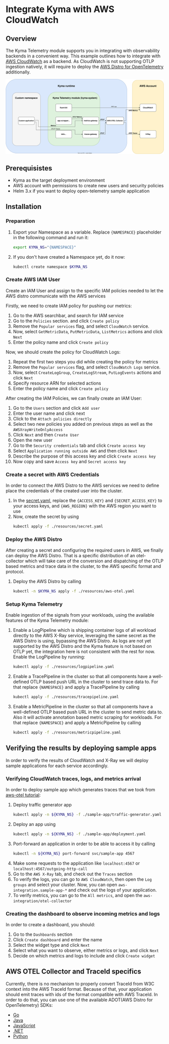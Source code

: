 # Integrate Kyma with AWS CloudWatch

## Overview 

The Kyma Telemetry module supports you in integrating with observability backends in a convenient way. This example outlines how to integrate with [AWS CloudWatch](https://aws.amazon.com/cloudwatch) as a backend. As CloudWatch is not supporting OTLP ingestion natively, it will require to deploy the [AWS Distro for OpenTelemetry](https://aws-otel.github.io) additionally. 

![overview](../../assets/cloudwatch-integration-diagram.svg)

## Prerequisistes 

- Kyma as the target deployment environment
- AWS account with permissions to create new users and security policies
- Helm 3.x if you want to deploy open-telemetry sample application

## Installation

### Preparation

1. Export your Namespace as a variable. Replace `{NAMESPACE}` placeholder in the following command and run it:

    ```bash
    export KYMA_NS="{NAMESPACE}"
    ```
1. If you don't have created a Namespace yet, do it now:
    ```bash
    kubectl create namespace $KYMA_NS
    ```

### Create AWS IAM User

Create an IAM User and assign to the specific IAM policies needed to let the AWS distro communicate with the AWS services

Firstly, we need to create IAM policy for pushing our metrics:
1. Go to the AWS searchbar, and search for IAM service
1. Go to the `Policies` section. and click `Create policy`
1. Remove the `Popular services` flag, and select `CloudWatch` service. 
1. Now, select `GetMetricData`, `PutMetricData`, `ListMetrics` actions and click `Next`
1. Enter the policy name and click `Create policy`

Now, we should create the policy for CloudWatch Logs:
1. Repeat the first two steps you did while creating the policy for metrics
1. Remove the `Popular services` flag, and select `CloudWatch Logs` service.
1. Now, select `CreateLogGroup`, `CreateLogStream`, `PutLogEvents` actions and click `Next`
1. Specify resource ARN for selected actions
1. Enter the policy name and click `Create policy` 

After creating the IAM Policies, we can finally create an IAM User:
1. Go to the `Users` section and click `Add user`
1. Enter the user name and click next
1. Click to the `Attach policies directly`
1. Select two new policies you added on previous steps as well as the `AWSXrayWriteOnlyAccess`
1. Click `Next` and then `Create User`
1. Open the new user
1. Go to the `Security credentials` tab and click `Create access key`
1. Select `Application running outside AWS` and then click `Next`
1. Describe the purpose of this access key and click `Create access key`
1. Now copy and save `Access key` and `Secret access key`

### Create a secret with AWS Credentials

In order to connect the AWS Distro to the AWS services we need to define place the credentials of the created user into the cluster. 

1. In the [secret.yaml](./resources/secret.yaml), replace the `{ACCESS_KEY}` and `{SECRET_ACCESS_KEY}` to your access keys, and `{AWS_REGION}` with the AWS region you want to use
2. Now, create the secret by using 
    ```bash
    kubectl apply -f ./resources/secret.yaml
    ```

### Deploy the AWS Distro

After creating a secret and configuring the required users in AWS, we finally can deploy the AWS Distro. That is a specific distribution of an otel-collector which will take care of the conversion and dispatching of the OTLP based metrics and trace data in the cluster, to the AWS specific format and protocol.

1. Deploy the AWS Distro by calling 
    ```bash
    kubectl -n $KYMA_NS apply -f ./resources/aws-otel.yaml
    ```

### Setup Kyma Telemetry

Enable ingestion of the signals from your workloads, using the available features of the Kyma Telemetry module:

1. Enable a LogPipeline which is shipping container logs of all workload directly to the AWS X-Ray service, leveraging the same secret as the AWS Distro is using, bypassing the AWS Distro. As logs are not yet supported by the AWS Distro and the Kyma feature is not based on OTLP yet, the integration here is not consistent with the rest for now. Enable the LogPipeline by running:
    ```bash
    kubectl apply -f ./resources/logpipeline.yaml
    ```
1. Enable a TracePipeline in the cluster so that all components have a well-defined OTLP based push URL in the cluster to send trace data to. For that replace `{NAMESPACE}` and apply a TracePipeline by calling 
    ```bash
    kubectl apply -f ./resources/tracepipeline.yaml
    ```
1. Enable a MetricPipeline in the cluster so that all components have a well-defined OTLP based push URL in the cluster to send metric data to. Also it will activate annotation based metric scraping for workloads. For that replace `{NAMESPACE}` and apply a MetricPipeline by calling
    ```bash
    kubectl apply -f ./resources/metricpipeline.yaml
    ```

## Verifying the results by deploying sample apps

In order to verify the results of CloudWatch and X-Ray we will deploy sample applications for each service accordingly.

### Verifying CloudWatch traces, logs, and metrics arrival 

In order to deploy sample app which generates traces that we took from [aws-otel tutorial](https://docs.aws.amazon.com/eks/latest/userguide/sample-app.html):
1. Deploy traffic generator app
    ```bash
    kubectl apply -n ${KYMA_NS} -f ./sample-app/traffic-generator.yaml
    ```
1. Deploy an app using 
    ```bash
    kubectl apply -n ${KYMA_NS} -f ./sample-app/deployment.yaml
    ```
1. Port-forward an application in order to be able to access it by calling 
    ```bash
    kubectl -n ${KYMA_NS} port-forward svc/sample-app 4567
    ```
1. Make some requests to the application like `localhost:4567` or `localhost:4567/outgoing-http-call`
1. Go to the `AWS X-Ray` tab, and check out the `Traces` section
1. To verify the logs, you can go to `AWS CloudWatch`, then open the `Log groups` and select your cluster. Now, you can open `aws-integration.sample-app-*` and check out the logs of your application.
1. To verify metrics, you can go to the `All metrics`, and open the `aws-integration/otel-collector`

### Creating the dashboard to observe incoming metrics and logs

In order to create a dashboard, you should:
1. Go to the `Dashboards` section
1. Click `Create dashboard` and enter the name
1. Select the widget type and click `Next`
1. Select what you want to observe, either metrics or logs, and click `Next`
1. Decide on which metrics and logs to include and click `Create widget`

## AWS OTEL Collector and TraceId specifics

Currently, there is no mechanism to properly convert TraceId from W3C context into the AWS TraceId format. Because of that, your application should emit traces with ids of the format compatible with AWS TraceId. In order to do that, you can use one of the available ADOT(AWS Distro for OpenTelemetry) SDKs:
* [Go](https://aws-otel.github.io/docs/getting-started/go-sdk)
* [Java](https://aws-otel.github.io/docs/getting-started/java-sdk)
* [JavaScript](https://aws-otel.github.io/docs/getting-started/javascript-sdk)
* [.NET](https://aws-otel.github.io/docs/getting-started/dotnet-sdk)
* [Python](https://aws-otel.github.io/docs/getting-started/python-sdk)